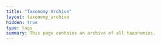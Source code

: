 ```yaml
---
title: "Taxonomy Archive"
layout: taxonomy_archive
hidden: true
type: tags
summary: This page contains an archive of all taxonomies.
---
```

